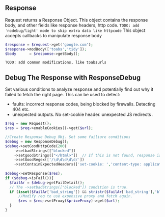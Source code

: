 ## Response

Request returns a Response Object.
This object contains the response body, and other fields like response headers, http code.
`TODO: add 'nodebug/light' mode to skip extra data like httpcode`
This object accepts callbacks to manipulate response body

```php
$response = $request->get('google.com');
$response->modBody(['toabs','tidy']);
$body      = $response->getBody();
```

`TODO: add common modifications, like toabsurls`

## Debug The Response with ResponseDebug

Set various conditions to analyze response and potentially find out why it failed to fetch the right page.
This can be used to detect:

- faults: incorrect response codes, being blocked by firewalls. Detecting 404 etc.
- unexpected outputs. No set-cookie header. unexpected JS redirects .

```php
$req = new Request();
$res = $req->enableCookies()->get($url);

//Create Response Debug Obj. Set some failiure conditions
$debug = new ResponseDebug();
$debug->setGoodHttpCode(200)
    ->setbadStrings(["blocked"]) 
    ->setgoodStrings(["</html>"])  // If this is not found, response is considered failed.
    ->setGoodRegex(['/\d\d\d\d\d/'])
    ->setContainExpectedHeaders(['set-cookie: ','content-type: application/json']);
 
$debug->setResponse($res);
if ($debug->isFail()){
  $failAr = $debug->getFailDetail();
  // The ->setbadStrings(["blocked"]) condition is true. 
  if (isset($failAr['bad_string']) && stristr($failAr['bad_string'],'blocked')){
      //Modify req to use expensive proxy and fetch again.
      $res = $req->setProxy($priceProxy)->get($url);
  }
}
```
